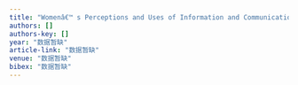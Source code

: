 ```yaml
---
title: "Womenâ€™ s Perceptions and Uses of Information and Communication Technologies in Nigeria and China: A Comparative Analysis"
authors: []
authors-key: []
year: "数据暂缺"
article-link: "数据暂缺"
venue: "数据暂缺"
bibex: "数据暂缺"
---
```

